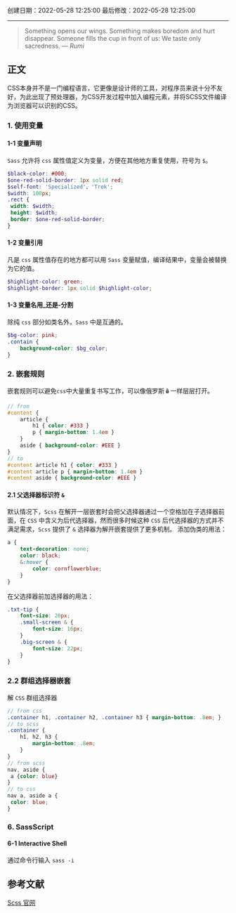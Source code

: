 
创建日期：2022-05-28 12:25:00
最后修改：2022-05-28 12:25:00
- - -
> Something opens our wings. Something makes boredom and hurt disappear. Someone fills the cup in front of us: We taste only sacredness.
> — <cite>Rumi</cite>

## 正文
CSS本身并不是一门编程语言，它更像是设计师的工具，对程序员来说十分不友好，为此出现了预处理器，为CSS开发过程中加入编程元素，并将SCSS文件编译为浏览器可以识别的CSS。

### 1. 使用变量
#### 1-1 变量声明
`Sass` 允许将 `css` 属性值定义为变量，方便在其他地方重复使用，符号为 `$`。

```scss
$black-color: #000;  
$one-red-solid-border: 1px solid red;  
$self-font: 'Specialized'、'Trek';  
$width: 100px;  
.rect {  
 width: $width;  
 height: $width;  
 border: $one-red-solid-border;  
}
```

#### 1-2 变量引用
凡是 `css` 属性值存在的地方都可以用 `Sass` 变量赋值，编译结果中，变量会被替换为它的值。

```scss
$highlight-color: green;  
$highlight-border: 1px solid $highlight-color;
```

#### 1-3 变量名用_还是-分割
除纯 `css` 部分如类名外，`Sass` 中是互通的。

```scss
$bg-color: pink;  
.contain {
	background-color: $bg_color;  
}
```

### 2. 嵌套规则
嵌套规则可以避免`css`中大量重复书写工作，可以像俄罗斯🪆一样层层打开。

```scss
// from  
#content { 
	article {  
		h1 { color: #333 }  
		p { margin-bottom: 1.4em }  
	}
	aside { background-color: #EEE }  
}  
// to  
#content article h1 { color: #333 }  
#content article p { margin-bottom: 1.4em }  
#content aside { background-color: #EEE }
```

#### 2.1 父选择器标识符 `&`
默认情况下，`Scss` 在解开一层嵌套时会把父选择器通过一个空格加在子选择器前面，在 `CSS` 中含义为后代选择器，然而很多时候这种 `CSS` 后代选择器的方式并不满足需求，`Scss` 提供了 `&` 选择器为解开嵌套提供了更多机制。 添加伪类的用法：

```scss
a {
	text-decoration: none;  
	color: black;
	&:hover {
		color: cornflowerblue;  
	}  
}
```
在父选择器前加选择器的用法：
```scss
.txt-tip {
	font-size: 20px;
	.small-screen & {
		font-size: 16px;  
	}
	.big-screen & {
		font-size: 22px;
	}  
}
```

### 2.2 群组选择器嵌套
解 `CSS` 群组选择器
```scss
// from css  
.container h1, .container h2, .container h3 { margin-bottom: .8em; }  
// to scss  
.container {
	h1, h2, h3 {
		margin-bottom: .8em;
	}  
}  
// from scss  
nav, aside {  
 a {color: blue}  
}  
// to css  
nav a, aside a {  
 color: blue;  
}
```

### 6. SassScript
#### 6-1 Interactive Shell
通过命令行输入 `sass -i`  
## 参考文献
[Scss 官网](https://www.sass.hk/)